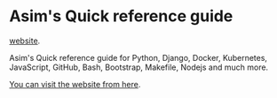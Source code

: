 # Asim's Quick reference guide

[website](https://asim3.github.io/notes/).


Asim's Quick reference guide for Python, Django, Docker, Kubernetes, 
JavaScript, GitHub, Bash, Bootstrap, Makefile, Nodejs and much more. 


[You can visit the website from here](https://asim3.github.io/notes/).
